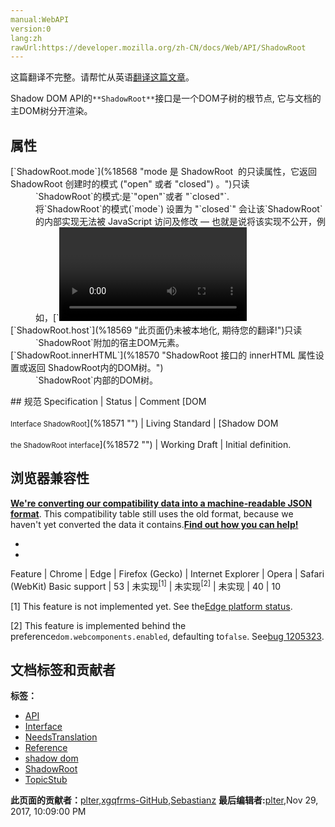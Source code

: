 ```yaml
---
manual:WebAPI
version:0
lang:zh
rawUrl:https://developer.mozilla.org/zh-CN/docs/Web/API/ShadowRoot
---
```




这篇翻译不完整。请帮忙从英语[翻译这篇文章](%18567 "")。






Shadow DOM API的`**ShadowRoot**`接口是一个DOM子树的根节点, 它与文档的主DOM树分开渲染。


## 属性<a name="属性"></a>
<dl><dt id=''>[`ShadowRoot.mode`](%18568 "mode 是 ShadowRoot  的只读属性，它返回 ShadowRoot 创建时的模式 ("open" 或者 "closed") 。")只读</dt><dd>`ShadowRoot`的模式:是`"open"`或者 &quot;`closed"`.</dd><dd>将`ShadowRoot`的模式(`mode`) 设置为 &quot;`closed`&quot; 会让该`ShadowRoot`的内部实现无法被 JavaScript 访问及修改 — 也就是说将该实现不公开，例如，[`<video>`](%30 "HTML <video> 元素 用于在HTML或者XHTML文档中嵌入视频内容。")标签内部实现无法被 JavaScript 访问及修改。</dd><dt id=''>[`ShadowRoot.host`](%18569 "此页面仍未被本地化, 期待您的翻译!")只读</dt><dd>`ShadowRoot`附加的宿主DOM元素。</dd><dt id=''>[`ShadowRoot.innerHTML`](%18570 "ShadowRoot 接口的 innerHTML 属性设置或返回 ShadowRoot内的DOM树。")</dt><dd>`ShadowRoot`内部的DOM树。</dd></dl>
## 规范<a name="规范"></a>
Specification | Status | Comment 
[DOM<br></br><small>Interface ShadowRoot</small>](%18571 "") | Living Standard |  
[Shadow DOM<br></br><small>the ShadowRoot interface</small>](%18572 "") | Working Draft | Initial definition. 


## 浏览器兼容性<a name="浏览器兼容性"></a>


**[We&#39;re converting our compatibility data into a machine-readable JSON format](%3344 "")**. This compatibility table still uses the old format, because we haven&#39;t yet converted the data it contains.**[Find out how you can help!](%3392 "")**


* 
* 
Feature | Chrome | Edge | Firefox (Gecko) | Internet Explorer | Opera | Safari (WebKit) 
Basic support | 53 | 未实现<sup>[1]</sup> | 未实现<sup>[2]</sup> | 未实现 | 40 | 10 





[1] This feature is not implemented yet. See the[Edge platform status](%18573 "").



[2] This feature is implemented behind the preference`dom.webcomponents.enabled`, defaulting to`false`. See[bug 1205323](%18574 "Implement Shadow DOM v1 (slots)").




## 文档标签和贡献者
**标签：**
* [API](%50 "")
* [Interface](%3380 "")
* [NeedsTranslation](%4036 "")
* [Reference](%3381 "")
* [shadow dom](%9618 "")
* [ShadowRoot](%18575 "")
* [TopicStub](%4037 "")

**此页面的贡献者：**[plter](%6815 ""),[xgqfrms-GitHub](%57 ""),[Sebastianz](%4468 "")
**最后编辑者:**[plter](%6815 ""),<time>Nov 29, 2017, 10:09:00 PM</time>


